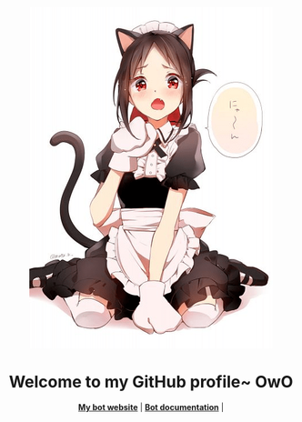 <p align="center">
  <a href="https://www.darksoul228.com"><img src="kaguya.png" alt="darksoul228 Banner"></a>
</p>


<h1 align="center">Welcome to my GitHub profile~ OwO</h1>

<p align="center">
  <strong><a href="https://tomoe-bot.ga">My bot website</a></strong> |
  <strong><a href="https://docs.tomoe.xyz">Bot documentation</a></strong> |
</p>

